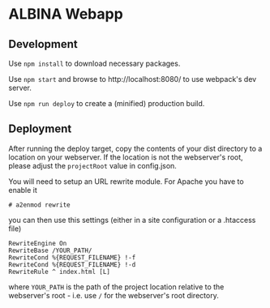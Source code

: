 # ALBINA Webapp

## Development
Use `npm install` to download necessary packages.

Use `npm start` and browse to http://localhost:8080/ to use webpack's dev server.

Use `npm run deploy` to create a (minified) production build.

## Deployment
After running the deploy target, copy the contents of your dist directory to
a location on your webserver. If the location is not the webserver's root,
please adjust the `projectRoot` value in config.json.

You will need to setup an URL rewrite module. For Apache you have to enable it
```
# a2enmod rewrite
```
you can then use this settings (either in a site configuration or a .htaccess file)
```
RewriteEngine On
RewriteBase /YOUR_PATH/
RewriteCond %{REQUEST_FILENAME} !-f
RewriteCond %{REQUEST_FILENAME} !-d
RewriteRule ^ index.html [L]
```
where `YOUR_PATH` is the path of the project location relative to the webserver's
root - i.e. use `/` for the webserver's root directory.
